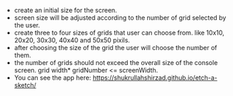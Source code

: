 - create an initial size for the screen.
- screen size will be adjusted according to the number of grid selected by the user.
- create three to four sizes of grids that user can choose from.
    like 10x10, 20x20, 30x30, 40x40 and 50x50 pixils.
- after choosing the size of the grid the user will choose the number of them.
- the number of grids should not exceed the overall size of the console screen. grid width* gridNumber <= screenWidth.
- You can see the app here: https://shukrullahshirzad.github.io/etch-a-sketch/

